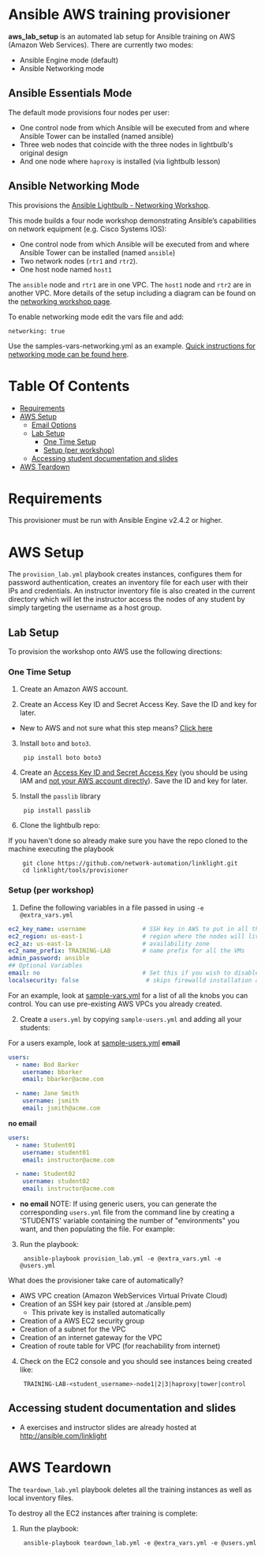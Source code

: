 # Ansible AWS training provisioner
**aws_lab_setup** is an automated lab setup for Ansible training on AWS (Amazon Web Services).  There are currently two modes:
 - Ansible Engine mode (default)
 - Ansible Networking mode

## Ansible Essentials Mode
The default mode provisions four nodes per user:
* One control node from which Ansible will be executed from and where Ansible Tower can be installed (named ansible)
* Three web nodes that coincide with the three nodes in lightbulb's original design
* And one node where `haproxy` is installed (via lightbulb lesson)

## Ansible Networking Mode
This provisions the [Ansible Lightbulb - Networking Workshop](../exercises/networking).  

This mode builds a four node workshop demonstrating Ansible’s capabilities on network equipment (e.g. Cisco Systems IOS):
* One control node from which Ansible will be executed from and where Ansible Tower can be installed (named `ansible`)
* Two network nodes (`rtr1` and `rtr2`).
* One host node named `host1`

The `ansible` node and `rtr1` are in one VPC.  The `host1` node and `rtr2` are in another VPC.  More details of the setup including a diagram can be found on the [networking workshop page](../../workshops/networking).

To enable networking mode edit the vars file and add:
```
networking: true
```

Use the samples-vars-networking.yml as an example.  [Quick instructions for networking mode can be found here](network_quick_instructions.md).

# Table Of Contents
- [Requirements](#requirements)
- [AWS Setup](#aws-setup)
  - [Email Options](#email-options)
  - [Lab Setup](#lab-setup)
    - [One Time Setup](#one-time-setup)
    - [Setup (per workshop)](#setup-per-workshop)
  - [Accessing student documentation and slides](#Accessing-student-documentation-and-slides)
- [AWS Teardown](#aws-teardown)

# Requirements

This provisioner  must be run with Ansible Engine v2.4.2 or higher.

# AWS Setup
The `provision_lab.yml` playbook creates instances, configures them for password authentication, creates an inventory file for each user with their IPs and credentials. An instructor inventory file is also created in the current directory which will let the instructor access the nodes of any student by simply targeting the username as a host group.

## Lab Setup
To provision the workshop onto AWS use the following directions:

### One Time Setup

1. Create an Amazon AWS account.

2. Create an Access Key ID and Secret Access Key.  Save the ID and key for later.

  - New to AWS and not sure what this step means?  [Click here](aws-directions/AWSHELP.md)

3. Install `boto` and `boto3`.

        pip install boto boto3

4. Create an [Access Key ID and Secret Access Key](http://docs.aws.amazon.com/IAM/latest/UserGuide/id_credentials_access-keys.html) (you should be using IAM and [not your AWS account directly](http://docs.aws.amazon.com/general/latest/gr/managing-aws-access-keys.html)).  Save the ID and key for later.

5. Install the `passlib` library

        pip install passlib

6. Clone the lightbulb repo:

If you haven't done so already make sure you have the repo cloned to the machine executing the playbook

        git clone https://github.com/network-automation/linklight.git
        cd linklight/tools/provisioner

### Setup (per workshop)

1. Define the following variables in a file passed in using `-e @extra_vars.yml`

```yml
ec2_key_name: username                # SSH key in AWS to put in all the instances
ec2_region: us-east-1                 # region where the nodes will live
ec2_az: us-east-1a                    # availability zone
ec2_name_prefix: TRAINING-LAB         # name prefix for all the VMs
admin_password: ansible
## Optional Variables
email: no                             # Set this if you wish to disable email
localsecurity: false                   # skips firewalld installation and SE Linux when turned to false
```

For an example, look at [sample-vars.yml](sample-vars.yml) for a list of all the knobs you can control.  You can use pre-existing AWS VPCs you already created.

2. Create a `users.yml` by copying `sample-users.yml` and adding all your students:

For a users example, look at [sample-users.yml](sample-users.yml)
    **email**
```yml
users:
  - name: Bod Barker
    username: bbarker
    email: bbarker@acme.com

  - name: Jane Smith
    username: jsmith
    email: jsmith@acme.com
```

**no email**
```yml
users:
  - name: Student01
    username: student01
    email: instructor@acme.com

  - name: Student02
    username: student02
    email: instructor@acme.com
```
- **no email** NOTE:  If using generic users, you can generate the corresponding
`users.yml` file from the command line by creating a 'STUDENTS' variable
containing the number of "environments" you want, and then populating the file.
For example:

3. Run the playbook:

        ansible-playbook provision_lab.yml -e @extra_vars.yml -e @users.yml

What does the provisioner take care of automatically?
- AWS VPC creation (Amazon WebServices Virtual Private Cloud)
- Creation of an SSH key pair (stored at ./ansible.pem)
  - This private key is installed automatically
- Creation of a AWS EC2 security group
- Creation of a subnet for the VPC
- Creation of an internet gateway for the VPC
- Creation of route table for VPC (for reachability from internet)

4. Check on the EC2 console and you should see instances being created like:

        TRAINING-LAB-<student_username>-node1|2|3|haproxy|tower|control

## Accessing student documentation and slides

  * A exercises and instructor slides are already hosted at http://ansible.com/linklight

# AWS Teardown

The `teardown_lab.yml` playbook deletes all the training instances as well as local inventory files.

To destroy all the EC2 instances after training is complete:

1. Run the playbook:

        ansible-playbook teardown_lab.yml -e @extra_vars.yml -e @users.yml
